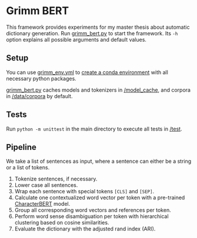# Grimm BERT

This framework provides experiments for my master thesis about automatic dictionary generation.
Run [grimm_bert.py](/grimm_bert.py) to start the framework. Its `-h` option explains all possible arguments and default
values.

## Setup

You can use [grimm_env.yml](/grimm_env.yml)
to [create a conda environment](https://docs.conda.io/projects/conda/en/latest/user-guide/tasks/manage-environments.html#creating-an-environment-from-an-environment-yml-file)
with all necessary python packages.

[grimm_bert.py](/grimm_bert.py) caches models and tokenizers in [/model_cache](/model_cache), and corpora
in [/data/corpora](/data/corpora) by default.

## Tests

Run `python -m unittest` in the main directory to execute all tests in [/test](/test).

## Pipeline

We take a list of sentences as input, where a sentence can either be a string or a list of tokens.

1. Tokenize sentences, if necessary.
2. Lower case all sentences.
3. Wrap each sentence with special tokens `[CLS]` and `[SEP]`.
4. Calculate one contextualized word vector per token with a
   pre-trained [CharacterBERT](https://github.com/helboukkouri/character-bert) model.
5. Group all corresponding word vectors and references per token.
6. Perform word sense disambiguation per token with hierarchical clustering based on cosine similarities.
7. Evaluate the dictionary with the adjusted rand index (ARI).
